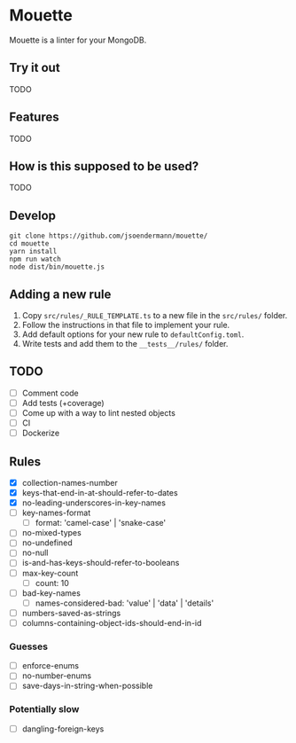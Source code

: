# Mouette

Mouette is a linter for your MongoDB.

## Try it out

TODO

## Features

TODO

## How is this supposed to be used?

TODO

## Develop

```shell
git clone https://github.com/jsoendermann/mouette/
cd mouette
yarn install
npm run watch
node dist/bin/mouette.js
```

## Adding a new rule

1. Copy `src/rules/_RULE_TEMPLATE.ts` to a new file in the `src/rules/` folder.
2. Follow the instructions in that file to implement your rule.
3. Add default options for your new rule to `defaultConfig.toml`.
4. Write tests and add them to the `__tests__/rules/` folder.

## TODO

- [ ] Comment code
- [ ] Add tests (+coverage)
- [ ] Come up with a way to lint nested objects
- [ ] CI
- [ ] Dockerize

## Rules

- [X] collection-names-number
- [X] keys-that-end-in-at-should-refer-to-dates
- [X] no-leading-underscores-in-key-names
- [ ] key-names-format
  - [ ] format: 'camel-case' | 'snake-case'
- [ ] no-mixed-types
- [ ] no-undefined
- [ ] no-null
- [ ] is-and-has-keys-should-refer-to-booleans
- [ ] max-key-count
  - [ ] count: 10
- [ ] bad-key-names
  - [ ] names-considered-bad: 'value' | 'data' | 'details'
- [ ] numbers-saved-as-strings
- [ ] columns-containing-object-ids-should-end-in-id

### Guesses

- [ ] enforce-enums
- [ ] no-number-enums
- [ ] save-days-in-string-when-possible

### Potentially slow

- [ ] dangling-foreign-keys